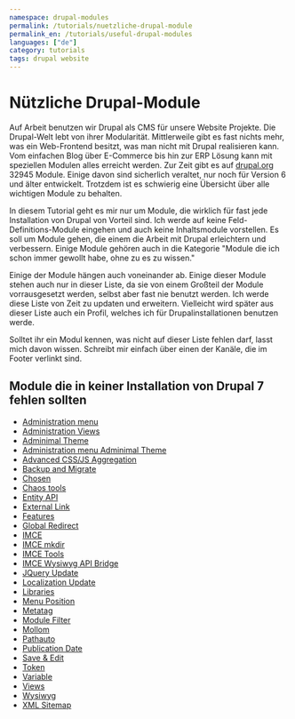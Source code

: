 ```yaml
---
namespace: drupal-modules
permalink: /tutorials/nuetzliche-drupal-module
permalink_en: /tutorials/useful-drupal-modules
languages: ["de"]
category: tutorials
tags: drupal website
---
```


# Nützliche Drupal-Module

Auf Arbeit benutzen wir Drupal als CMS für unsere Website Projekte.
Die Drupal-Welt lebt von ihrer Modularität.
Mittlerweile gibt es fast nichts mehr, was ein Web-Frontend besitzt, was man nicht mit Drupal realisieren kann.
Vom einfachen Blog über E-Commerce bis hin zur ERP Lösung kann mit speziellen Modulen alles erreicht werden.
Zur Zeit gibt es auf [drupal.org][drupal] 32945 Module.
Einige davon sind sicherlich veraltet, nur noch für Version 6 und älter entwickelt.
Trotzdem ist es schwierig eine Übersicht über alle wichtigen Module zu behalten.

In diesem Tutorial geht es mir nur um Module, die wirklich für fast jede Installation von Drupal von Vorteil sind.
Ich werde auf keine Feld-Definitions-Module eingehen und auch keine Inhaltsmodule vorstellen.
Es soll um Module gehen, die einem die Arbeit mit Drupal erleichtern und verbessern.
Einige Module gehören auch in die Kategorie "Module die ich schon immer gewollt habe, ohne zu es zu wissen."

Einige der Module hängen auch voneinander ab.
Einige dieser Module stehen auch nur in dieser Liste, da sie von einem Großteil der Module vorrausgesetzt werden, selbst aber fast nie benutzt werden.
Ich werde diese Liste von Zeit zu updaten und erweitern.
Vielleicht wird später aus dieser Liste auch ein Profil, welches ich für Drupalinstallationen benutzen werde.

Solltet ihr ein Modul kennen, was nicht auf dieser Liste fehlen darf, lasst mich davon wissen.
Schreibt mir einfach über einen der Kanäle, die im Footer verlinkt sind.

[drupal]: https://www.drupal.org/project/project_module

## Module die in keiner Installation von Drupal 7 fehlen sollten

- [Administration menu](https://www.drupal.org/project/admin_menu)
- [Administration Views](https://www.drupal.org/project/admin_views)
- [Adminimal Theme](https://www.drupal.org/project/adminimal_theme)
- [Administration menu Adminimal Theme](https://www.drupal.org/project/adminimal_admin_menu)
- [Advanced CSS/JS Aggregation](http://www.drupal.org/project/advagg)
- [Backup and Migrate](http://www.drupal.org/project/backup_migrate)
- [Chosen](https://www.drupal.org/project/chosen)
- [Chaos tools](https://www.drupal.org/project/ctools)
- [Entity API](https://www.drupal.org/project/entity)
- [External Link](https://www.drupal.org/project/extlink)
- [Features](https://www.drupal.org/project/features)
- [Global Redirect](https://www.drupal.org/project/globalredirect)
- [IMCE](https://www.drupal.org/project/imce)
- [IMCE mkdir](https://www.drupal.org/project/imce_mkdir)
- [IMCE Tools](http://www.drupal.org/project/imce_tools)
- [IMCE Wysiwyg API Bridge](http://www.drupal.org/project/imce_wysiwyg)
- [JQuery Update](https://www.drupal.org/project/jquery_update)
- [Localization Update](https://www.drupal.org/project/l10n_update)
- [Libraries](https://www.drupal.org/project/libraries)
- [Menu Position](https://www.drupal.org/project/menu_position)
- [Metatag](https://www.drupal.org/project/metatag)
- [Module Filter](https://www.drupal.org/project/module_filter)
- [Mollom](https://www.drupal.org/project/mollom)
- [Pathauto](https://www.drupal.org/project/pathauto)
- [Publication Date](https://www.drupal.org/project/publication_date)
- [Save & Edit](https://www.drupal.org/project/save_edit)
- [Token](https://www.drupal.org/project/token)
- [Variable](https://www.drupal.org/project/variable)
- [Views](https://www.drupal.org/project/views)
- [Wysiwyg](https://www.drupal.org/project/wysiwyg)
- [XML Sitemap](https://www.drupal.org/project/xmlsitemap)

